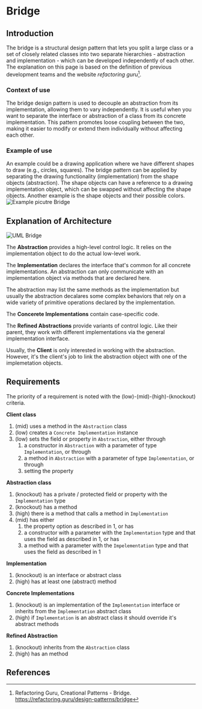 # Bridge
## Introduction
The bridge is a structural design pattern that lets you split a large class or a set of closely related classes into two separate hierarchies - abstraction and implementation - which can be developed independently of each other. The explanation on this page is based on the definition of previous development teams and the website _refactoring guru_[^1].

### Context of use
The bridge design pattern is used to decouple an abstraction from its implementation, allowing them to vary independently. It is useful when you want to separate the interface or abstraction of a class from its concrete implementation. This pattern promotes loose coupling between the two, making it easier to modify or extend them individually without affecting each other.

### Example of use
An example could be  a drawing application where we have different shapes to draw (e.g., circles, squares). The bridge pattern can be applied by separating the drawing functionality (implementation) from the shape objects (abstraction). The shape objects can have a reference to a drawing implementation object, which can be swapped without affecting the shape objects. Another example is the shape objects and their possible colors. ![Example picutre Bridge](https://refactoring.guru/images/patterns/diagrams/bridge/solution-en.png)

## Explanation of Architecture
![UML Bridge](https://refactoring.guru/images/patterns/diagrams/bridge/structure-en.png)

The **Abstraction** provides a high-level control logic. It relies on the implementation object to do the actual low-level work.

The **Implementation** declares the interface that's common for all concrete implementations. An abstraction can only communicate with an implementation object via methods that are declared here. 

The abstraction may list the same methods as the implementation but usually the abstraction decalares some complex behaviors that rely on a wide variety of primitive operations declared by the implementation.

The **Concerete Implementations** contain case-specific code.

The **Refined Abstractions** provide variants of control logic. Like their parent, they work with different implementations via the general implementation interface. 

Usually, the **Client** is only interested in working with the abstraction. However, it's the client's job to link the abstraction object with one of the implemetation objects. 

## Requirements
The priority of a requirement is noted with the (low)-(mid)-(high)-(knockout) criteria.

**Client class**
1. (mid) uses a method in the `Abstraction` class
2. (low) creates a `Concrete Implementation` instance
3. (low) sets the field or property in `Abstraction`, either through 
    1. a constructor in `Abstraction` with a parameter of type `Implementation`, or through
    2. a method in `Abstraction` with a parameter of type `Implementation`, or through 
    3. setting the property

**Abstraction class**
1. (knockout) has a private / protected field or property with the `Implementation` type
2. (knockout) has a method 
3. (high) there is a method that calls a method in `Implementation`
4. (mid) has either
    1. the property option as described in 1, or has
    2. a constructor with a parameter with the `Implementation` type and that uses the field as described in 1, or has
    3. a method with a parameter with the `Impelementation` type and that uses the field as described in 1

**Implementation**
1. (knockout) is an interface or abstract class
2. (high) has at least one (abstract) method

**Concrete Implementations**
1. (knockout) is an implementation of the `Implementation` interface or inherits from the `Implementation` abstract class
2. (high) if `Implementation` is an abstract class it should override it's abstract methods

**Refined Abstraction**
1. (knockout) inherits from the `Abstraction` class
2. (high) has an method

## References
[^1]: Refactoring Guru, Creational Patterns - Bridge. https://refactoring.guru/design-patterns/bridge


